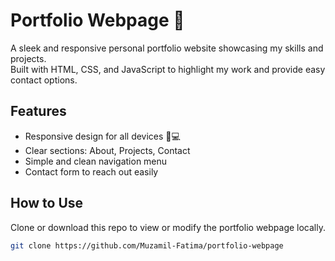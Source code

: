 # Portfolio Webpage 🚀

A sleek and responsive personal portfolio website showcasing my skills and projects.  
Built with HTML, CSS, and JavaScript to highlight my work and provide easy contact options.

## Features

- Responsive design for all devices 📱💻  
- Clear sections: About, Projects, Contact  
- Simple and clean navigation menu  
- Contact form to reach out easily  

## How to Use

Clone or download this repo to view or modify the portfolio webpage locally.

```bash
git clone https://github.com/Muzamil-Fatima/portfolio-webpage
